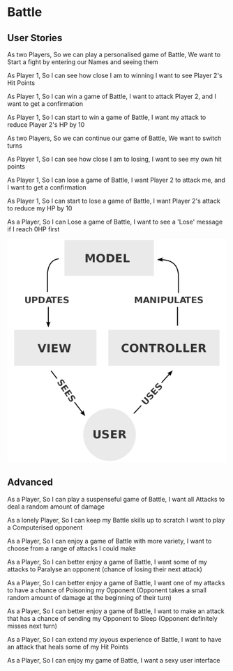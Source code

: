  # Battle 
 
User Stories
-----------
As two Players, So we can play a personalised game of Battle, We want to Start a fight by entering our Names and seeing them

As Player 1, So I can see how close I am to winning I want to see Player 2's Hit Points

As Player 1, So I can win a game of Battle, I want to attack Player 2, and I want to get a confirmation

As Player 1, So I can start to win a game of Battle, I want my attack to reduce Player 2's HP by 10

As two Players, So we can continue our game of Battle, We want to switch turns

As Player 1, So I can see how close I am to losing, I want to see my own hit points

As Player 1, So I can lose a game of Battle, I want Player 2 to attack me, and I want to get a confirmation

As Player 1, So I can start to lose a game of Battle, I want Player 2's attack to reduce my HP by 10

As a Player, So I can Lose a game of Battle, I want to see a 'Lose' message if I reach 0HP first


 ![Model View Controller (MVC) - Three tier Web Architecture](https://github.com/Alastair2D/battle/blob/master/images/mvc_diagram.png)

Advanced
--------
As a Player, So I can play a suspenseful game of Battle, I want all Attacks to deal a random amount of damage

As a lonely Player, So I can keep my Battle skills up to scratch I want to play a Computerised opponent

As a Player, So I can enjoy a game of Battle with more variety, I want to choose from a range of attacks I could make

As a Player, So I can better enjoy a game of Battle, I want some of my attacks to Paralyse an opponent (chance of losing their next attack)

As a Player, So I can better enjoy a game of Battle, I want one of my attacks to have a chance of Poisoning my Opponent (Opponent takes a small random amount of damage at the beginning of their turn)

As a Player, So I can better enjoy a game of Battle, I want to make an attack that has a chance of sending my Opponent to Sleep (Opponent definitely misses next turn)

As a Player, So I can extend my joyous experience of Battle, I want to have an attack that heals some of my Hit Points

As a Player, So I can enjoy my game of Battle, I want a sexy user interface
